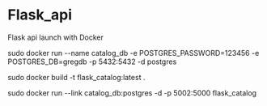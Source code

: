# Flask_api
Flask api launch with Docker

sudo docker run --name catalog_db -e POSTGRES_PASSWORD=123456 -e POSTGRES_DB=gregdb -p 5432:5432 -d postgres

sudo docker build -t flask_catalog:latest .

sudo docker run --link catalog_db:postgres -d -p 5002:5000 flask_catalog
